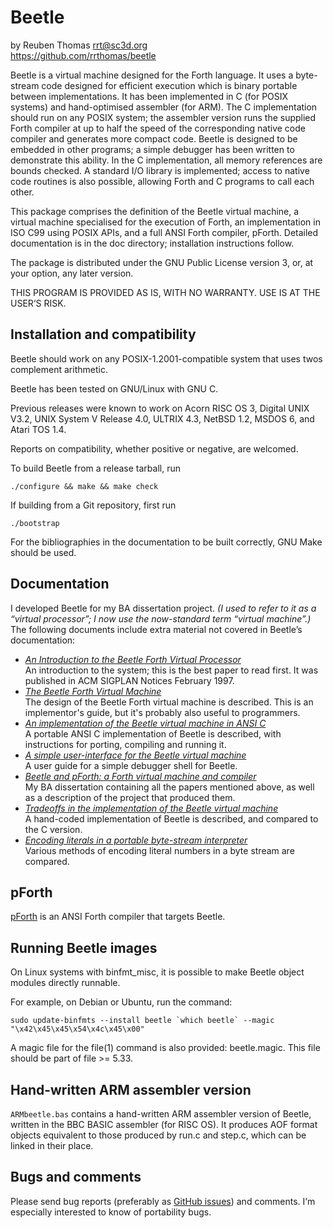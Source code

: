 # Beetle

by Reuben Thomas <rrt@sc3d.org>  
https://github.com/rrthomas/beetle  

Beetle is a virtual machine designed for the Forth language. It uses a
byte-stream code designed for efficient execution which is binary portable
between implementations. It has been implemented in C (for POSIX systems)
and hand-optimised assembler (for ARM). The C implementation should run on
any POSIX system; the assembler version runs the supplied Forth compiler at
up to half the speed of the corresponding native code compiler and generates
more compact code. Beetle is designed to be embedded in other programs; a
simple debugger has been written to demonstrate this ability. In the C
implementation, all memory references are bounds checked. A standard I/O
library is implemented; access to native code routines is also possible,
allowing Forth and C programs to call each other.

This package comprises the definition of the Beetle virtual machine, a
virtual machine specialised for the execution of Forth, an
implementation in ISO C99 using POSIX APIs, and a full ANSI Forth
compiler, pForth. Detailed documentation is in the doc directory;
installation instructions follow.

The package is distributed under the GNU Public License version 3, or,
at your option, any later version.

THIS PROGRAM IS PROVIDED AS IS, WITH NO WARRANTY. USE IS AT THE USER‘S
RISK.


## Installation and compatibility

Beetle should work on any POSIX-1.2001-compatible system that uses
twos complement arithmetic.

Beetle has been tested on GNU/Linux with GNU C.

Previous releases were known to work on Acorn RISC OS 3, Digital UNIX
V3.2, UNIX System V Release 4.0, ULTRIX 4.3, NetBSD 1.2, MSDOS 6, and
Atari TOS 1.4.

Reports on compatibility, whether positive or negative, are welcomed.

To build Beetle from a release tarball, run

``./configure && make && make check``

If building from a Git repository, first run

``./bootstrap``

For the bibliographies in the documentation to be built correctly, GNU Make
should be used.


## Documentation

I developed Beetle for my BA dissertation project. _(I used to refer to it as a “virtual processor”; I now use the now-standard term “virtual machine”.)_ The following documents include extra material not covered in Beetle’s documentation:

* _[An Introduction to the Beetle Forth Virtual Processor](doc/intro.pdf)_  
An introduction to the system; this is the best paper to read first. It was published in ACM SIGPLAN Notices February 1997.
* _[The Beetle Forth Virtual Machine](doc/beetle.pdf)_  
The design of the Beetle Forth virtual machine is described. This is an implementor's guide, but it's probably also useful to programmers.
* _[An implementation of the Beetle virtual machine in ANSI C](doc/cbeetle.pdf)_  
A portable ANSI C implementation of Beetle is described, with instructions for porting, compiling and running it.
* _[A simple user-interface for the Beetle virtual machine](doc/uiface.pdf)_  
A user guide for a simple debugger shell for Beetle.
* _[Beetle and pForth: a Forth virtual machine and compiler](https://rrt.sc3d.org/Software/Beetle/dissertation/report/badiss.pdf)_  
My BA dissertation containing all the papers mentioned above, as well as a description of the project that produced them.
* _[Tradeoffs in the implementation of the Beetle virtual machine](doc/tradeoffs.pdf)_  
A hand-coded implementation of Beetle is described, and compared to the C version.
* _[Encoding literals in a portable byte-stream interpreter](doc/litencode.pdf)_  
Various methods of encoding literal numbers in a byte stream are compared.


## pForth

[pForth](https://github.com/rrthomas/pforth) is an ANSI Forth compiler that
targets Beetle.


## Running Beetle images

On Linux systems with binfmt_misc, it is possible to make Beetle object
modules directly runnable.

For example, on Debian or Ubuntu, run the command:

```
sudo update-binfmts --install beetle `which beetle` --magic "\x42\x45\x45\x54\x4c\x45\x00"
```

A magic file for the file(1) command is also provided: beetle.magic.
This file should be part of file >= 5.33.


## Hand-written ARM assembler version

`ARMbeetle.bas` contains a hand-written ARM assembler version of Beetle,
written in the BBC BASIC assembler (for RISC OS). It produces AOF
format objects equivalent to those produced by run.c and step.c, which
can be linked in their place.


## Bugs and comments

Please send bug reports (preferably as [GitHub issues](https://github.com/rrthomas/beetle/issues)) and
comments. I‘m especially interested to know of portability bugs.
